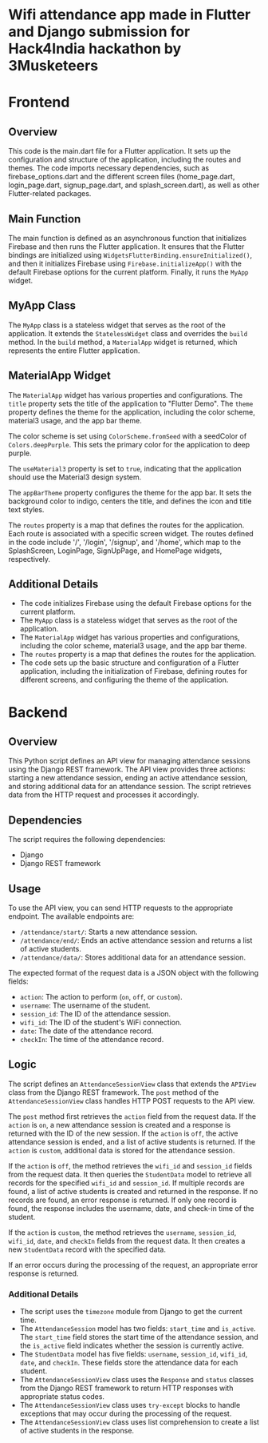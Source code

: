 # Wifi attendance app made in Flutter and Django submission for Hack4India hackathon by 3Musketeers

# Frontend
## Overview

This code is the main.dart file for a Flutter application. It sets up the configuration and structure of the application, including the routes and themes. The code imports necessary dependencies, such as firebase_options.dart and the different screen files (home_page.dart, login_page.dart, signup_page.dart, and splash_screen.dart), as well as other Flutter-related packages.

## Main Function

The main function is defined as an asynchronous function that initializes Firebase and then runs the Flutter application. It ensures that the Flutter bindings are initialized using `WidgetsFlutterBinding.ensureInitialized()`, and then it initializes Firebase using `Firebase.initializeApp()` with the default Firebase options for the current platform. Finally, it runs the `MyApp` widget.

## MyApp Class

The `MyApp` class is a stateless widget that serves as the root of the application. It extends the `StatelessWidget` class and overrides the `build` method. In the `build` method, a `MaterialApp` widget is returned, which represents the entire Flutter application.

## MaterialApp Widget

The `MaterialApp` widget has various properties and configurations. The `title` property sets the title of the application to "Flutter Demo". The `theme` property defines the theme for the application, including the color scheme, material3 usage, and the app bar theme.

The color scheme is set using `ColorScheme.fromSeed` with a seedColor of `Colors.deepPurple`. This sets the primary color for the application to deep purple.

The `useMaterial3` property is set to `true`, indicating that the application should use the Material3 design system.

The `appBarTheme` property configures the theme for the app bar. It sets the background color to indigo, centers the title, and defines the icon and title text styles.

The `routes` property is a map that defines the routes for the application. Each route is associated with a specific screen widget. The routes defined in the code include '/', '/login', '/signup', and '/home', which map to the SplashScreen, LoginPage, SignUpPage, and HomePage widgets, respectively.

## Additional Details

- The code initializes Firebase using the default Firebase options for the current platform.
- The `MyApp` class is a stateless widget that serves as the root of the application.
- The `MaterialApp` widget has various properties and configurations, including the color scheme, material3 usage, and the app bar theme.
- The `routes` property is a map that defines the routes for the application.
- The code sets up the basic structure and configuration of a Flutter application, including the initialization of Firebase, defining routes for different screens, and configuring the theme of the application.


# Backend
## Overview
This Python script defines an API view for managing attendance sessions using the Django REST framework. The API view provides three actions: starting a new attendance session, ending an active attendance session, and storing additional data for an attendance session. The script retrieves data from the HTTP request and processes it accordingly. 

## Dependencies
The script requires the following dependencies:
- Django
- Django REST framework

## Usage
To use the API view, you can send HTTP requests to the appropriate endpoint. The available endpoints are:
- `/attendance/start/`: Starts a new attendance session.
- `/attendance/end/`: Ends an active attendance session and returns a list of active students.
- `/attendance/data/`: Stores additional data for an attendance session.

The expected format of the request data is a JSON object with the following fields:
- `action`: The action to perform (`on`, `off`, or `custom`).
- `username`: The username of the student.
- `session_id`: The ID of the attendance session.
- `wifi_id`: The ID of the student's WiFi connection.
- `date`: The date of the attendance record.
- `checkIn`: The time of the attendance record.

## Logic
The script defines an `AttendanceSessionView` class that extends the `APIView` class from the Django REST framework. The `post` method of the `AttendanceSessionView` class handles HTTP POST requests to the API view.

The `post` method first retrieves the `action` field from the request data. If the `action` is `on`, a new attendance session is created and a response is returned with the ID of the new session. If the `action` is `off`, the active attendance session is ended, and a list of active students is returned. If the `action` is `custom`, additional data is stored for the attendance session.

If the `action` is `off`, the method retrieves the `wifi_id` and `session_id` fields from the request data. It then queries the `StudentData` model to retrieve all records for the specified `wifi_id` and `session_id`. If multiple records are found, a list of active students is created and returned in the response. If no records are found, an error response is returned. If only one record is found, the response includes the username, date, and check-in time of the student.

If the `action` is `custom`, the method retrieves the `username`, `session_id`, `wifi_id`, `date`, and `checkIn` fields from the request data. It then creates a new `StudentData` record with the specified data.

If an error occurs during the processing of the request, an appropriate error response is returned.

### Additional Details
- The script uses the `timezone` module from Django to get the current time.
- The `AttendanceSession` model has two fields: `start_time` and `is_active`. The `start_time` field stores the start time of the attendance session, and the `is_active` field indicates whether the session is currently active.
- The `StudentData` model has five fields: `username`, `session_id`, `wifi_id`, `date`, and `checkIn`. These fields store the attendance data for each student. 
- The `AttendanceSessionView` class uses the `Response` and `status` classes from the Django REST framework to return HTTP responses with appropriate status codes. 
- The `AttendanceSessionView` class uses `try-except` blocks to handle exceptions that may occur during the processing of the request. 
- The `AttendanceSessionView` class uses list comprehension to create a list of active students in the response.

